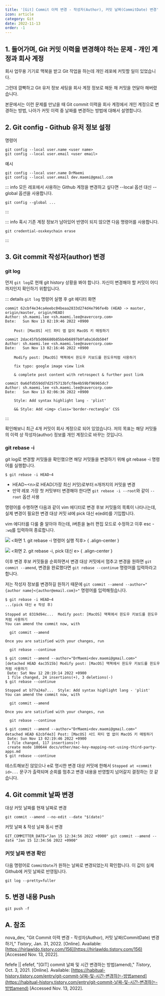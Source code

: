 ```yaml
---
title: '[Git] Commit 이력 변경 - 작성자(Author), 커밋 날짜(CommitDate) 변경'
icon: article
category: Git
date: 2022-11-13
order: -1
---
```


## 1. 들어가며, Git 커밋 이력을 변경해야 하는 문제 - 개인 계정과 회사 계정
회사 업무용 기기로 맥북을 받고 Git 작업을 하는데 개인 레포에 커밋할 일이 있었습니다.

그런데 깜빡하고 Git 유저 정보 세팅을 회사 계정 정보로 해둔 채 커밋을 연달아 해버렸습니다.

본문에서는 이런 문제를 만났을 때 Git commit 이력을 회사 계정에서 개인 계정으로 변경하는 방법, 나아가 커밋 이력 중 날짜를 변경하는 방법에 대해서 설명합니다.

## 2. Git config - Github 유저 정보 설정
명령어

```:no-line-numbers
git config --local user.name <user name>
git config --local user.email <user email>
```

예시

```:no-line-numbers
git config --local user.name DrMaemi
git config --local user.email dev.maemi@gmail.com
```

::: info 모든 레포에서 사용하는 Github 계정을 변경하고 싶다면 --local 옵션 대신 --global 옵션을 사용합니다.
```:no-line-numbers
git config --global ...
```
:::

::: info 혹시 기존 계정 정보가 남아있어 반영이 되지 않으면 다음 명령어를 사용합니다.
```:no-line-numbers
git credential-osxkeychain erase
```
:::

## 3. Git commit 작성자(author) 변경

### git log
먼저 `git log`로 현재 git history 상황을 봐야 합니다. 자신이 변경해야 할 커밋이 어디까지인지 확인하기 위함입니다.

::: details <code>git log</code> 명령어 실행 후 git 에디터 화면
```:no-line-numbers
commit 62cbf4e34ca4eebc04beaa2833d274d4e796fe4b (HEAD -> master, origin/master, origin/HEAD)
Author: sh.maemi.lee <sh.maemi.lee@navercorp.com>
Date:   Sun Nov 13 02:19:46 2022 +0900

    Post: [MacOS] 서드 파티 앱 없이 MacOS 키 매핑하기

commit 2dac45fb5d06680b85bb4b6897b0fa0a16db504f
Author: sh.maemi.lee <sh.maemi.lee@navercorp.com>
Date:   Sun Nov 13 02:16:46 2022 +0900

    Modify post: [MacOS] 맥북에서 윈도우 키보드를 윈도우처럼 사용하기
    
    fix typo: google image view link
    
    & complete post content with retrospect & further post link

commit 0a6dfd559dd7d2575713bfcf8e4b59bf96965dc7
Author: sh.maemi.lee <sh.maemi.lee@navercorp.com>
Date:   Sun Nov 13 02:06:36 2022 +0900

    Style: Add syntax highlight lang - 'plist'
    
    && Style: Add <img> class='border-rectangle' CSS
```
:::

확인해보니 최근 4개 커밋이 회사 계정으로 되어 있었습니다. 저의 목표는 해당 커밋들의 이력 상 작성자(author) 정보를 개인 계정으로 바꾸는 것입니다.

### git rebase -i
git log로 변경할 커밋들을 확인했으면 해당 커밋들을 변경하기 위해 git rebase -i 명령어를 실행합니다.

```:no-line-numbers
$ git rebase -i HEAD~4
```
- HEAD~&lt;n&gt;로 HEAD(가장 최신 커밋)로부터 n개까지의 커밋을 변경
- 만약 레포 가장 첫 커밋부터 변경해야 한다면 `git rebase -i --root`와 같이 `--root` 옵션 사용

명령어를 수행하면 다음과 같이 vim 에디터로 변경 후보 커밋들의 목록이 나타나는데, 실제 변경이 필요한 변경 대상 커밋 id에 pick 대신 e(edit)를 기입합니다.

vim 에디터를 다룰 줄 알아야 하는데, i버튼을 눌러 편집 모드로 수정하고 이후 esc - `:wq`를 입력하여 종료합니다.

![](https://drive.google.com/uc?export=view&id=11YQkwm9jA2_k5IyaGHxVQvSlk_R0vM68)
&lt;화면 1. git rebase -i 명령어 실행 직후&gt;
{ .align-center }

![](https://drive.google.com/uc?export=view&id=1Lcunx2POd6pGwIWo-o5PDdjE-28l16kN)
&lt;화면 2. git rebase -i, pick 대신 e&gt;
{ .align-center }

이후 변경 후보 커밋들을 순회하면서 변경 대상 커밋에서 멈추고 변경을 원하면 `git commit --amend`, 변경을 완료했다면 `git rebase --continue` 명령어를 입력하라고 합니다.

저는 작성자 정보를 변경하길 원하기 때문에 `git commit --amend --author="{author name}<{author@email.com}>"` 명령어를 입력해줬습니다.

```:no-line-numbers {13,17,28,33}
$ git rebase -i HEAD~4
...(pick 대신 e 작성 후)

Stopped at 8319d94c...  Modify post: [MacOS] 맥북에서 윈도우 키보드를 윈도우처럼 사용하기
You can amend the commit now, with

  git commit --amend 

Once you are satisfied with your changes, run

  git rebase --continue

$ git commit --amend --author="DrMaemi<dev.maemi@gmail.com>" 
[detached HEAD 4ac3515b] Modify post: [MacOS] 맥북에서 윈도우 키보드를 윈도우처럼 사용하기
 Date: Sat Nov 12 20:19:14 2022 +0900
 1 file changed, 24 insertions(+), 3 deletions(-)
$ git rebase --continue

Stopped at b77a24a7...  Style: Add syntax highlight lang - 'plist'
You can amend the commit now, with

  git commit --amend 

Once you are satisfied with your changes, run

  git rebase --continue

$ git commit --amend --author="DrMaemi<dev.maemi@gmail.com>"
detached HEAD 62cbf4e3] Post: [MacOS] 서드 파티 앱 없이 MacOS 키 매핑하기
 Date: Sun Nov 13 02:19:46 2022 +0900
 1 file changed, 117 insertions(+)
 create mode 100644 docs/other/mac-key-mapping-not-using-third-party-apps.md
$ git rebase --continue
```

테스트해보진 않았으나 e로 명시한 변경 대상 커밋에 한해서 `Stopped at <commit id>...` 문구가 출력되며 순회를 멈추고 변경 내용을 반영할지 넘어갈지 결정하는 것 같습니다.

## 4. Git commit 날짜 변경
대상 커밋 날짜를 현재 날짜로 변경
```:no-line-numbers
git commit --amend --no-edit --date "$(date)"
```

커밋 날짜 & 작성 날짜 동시 변경
```:no-line-numbers
GIT_COMMITTER_DATE="Jan 15 12:34:56 2022 +0900" git commit --amend --date "Jan 15 12:34:56 2022 +0900"
```

### 커밋 날짜 변경 확인
다음 명령어로 `CommitDate`가 원하는 날짜로 변경되었는지 확인합니다. 이 값이 실제 Github에 커밋 날짜로 반영됩니다.
```:no-line-numbers
git log --pretty=fuller
```

## 5. 변경 내용 Push
```:no-line-numbers
git push -f
```

## A. 참조
nova_dev, "Git Commit 이력 변경 - 작성자(Author), 커밋 날짜(CommitDate) 변경하기," *Tistory*, Jan. 31, 2022. [Online]. Available: [https://hirlawldo.tistory.com/156](https://hirlawldo.tistory.com/156) [Accessed Nov. 13, 2022].

fefefe || efefef, "[GIT] commit 날짜 및 시간 변경하는 방법(amend)," *Tistory*, Oct. 3, 2021. [Online]. Available: [https://habitual-history.tistory.com/entry/git-commit-날짜-및-시간-변경하는-방법amend](https://habitual-history.tistory.com/entry/git-commit-날짜-및-시간-변경하는-방법amend) [Accessed Nov. 13, 2022].

<script setup lang="ts">
import DetailsOpen from "@DetailsOpen";
</script>

<DetailsOpen/>
